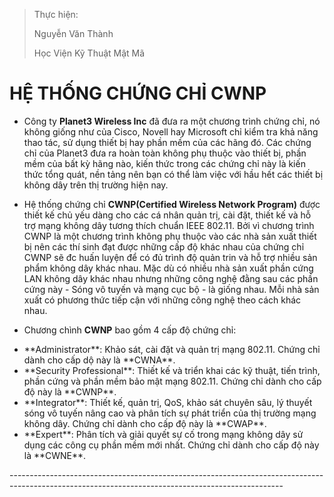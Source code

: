>	Thực hiện: 
>	
>	Nguyễn Văn Thành
>
>	Học Viện Kỹ Thuật Mật Mã



# HỆ THỐNG CHỨNG CHỈ CWNP

 - Công ty **Planet3 Wireless Inc** đã đưa ra một chương trình chứng chỉ, nó không giống như của Cisco, Novell hay Microsoft chỉ kiểm tra khả năng thao tác, sử dụng thiết bị hay phần mềm của các hãng đó. Các chứng chỉ của Planet3 đưa ra hoàn toàn không phụ thuộc vào thiết bị, phần mềm của bất kỳ hãng nào, kiến thức trong các chứng chỉ này là kiến thức tổng quát, nền tảng nên bạn có thể làm việc với hầu hết các thiết bị không dây trên thị trường hiện nay.

 - Hệ thống chứng chỉ **CWNP(Certified Wireless Network Program)** được thiết kế chủ yếu dàng cho các cá nhân quản trị, cài đặt, thiết kế và hỗ trợ mạng không dây tương thích chuẩn IEEE 802.11. Bởi vì chương trình CWNP là một chương trình không phụ thuộc vào các nhà sản xuất thiết bị nên các thí sinh đạt được những cấp độ khác nhau của chứng chỉ CWNP sẽ đc huấn luyện để có đủ trình độ quản trin và hỗ trợ nhiều sản phẩm không dây khác nhau. Mặc dù có nhiều nhà sản xuất phần cứng LAN không dây khác nhau nhưng những công nghệ đằng sau các phần cứng này - Sóng vô tuyến và mạng cục bộ - là giống nhau. Mỗi nhà sản xuất có phương thức tiếp cận với những công nghệ theo cách khác nhau.
 
 - Chương chình **CWNP** bao gồm 4 cấp độ chứng chỉ:
  <ul>
  <li> **Administrator**: Khảo sát, cài đặt và quản trị mạng 802.11. Chứng chỉ dành cho cấp dộ này là **CWNA**.</li>
  <li>**Security Professional**: Thiết kế và triển khai các kỹ thuật, tiến trình, phần cứng và phần mềm bảo mật mạng 802.11. Chứng chỉ dành cho cấp độ này là **CWNP**.</li>
  <li>**Integrator**: Thiết kế, quản trị, QoS, khảo sát chuyên sâu, lý thuyết sóng vô tuyến nâng cao và phân tích sự phát triển của thị trường mạng không dây. Chứng chỉ dành cho cấp độ này là **CWAP**.</li>
  <li>**Expert**: Phân tích và giải quyết sự cố trong mạng không dây sử dụng các công cụ phần mềm mới nhất. Chứng chỉ dành cho cấp độ này là **CWNE**.</li>
  </ul>
--------------------------------------------------------------------------------------------------------------------------------------------------
